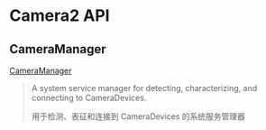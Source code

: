 # Camera2 API





## CameraManager

[CameraManager](https://developer.android.com/reference/android/hardware/camera2/CameraManager)

> A system service manager for detecting, characterizing, and connecting to CameraDevices.
>
> 用于检测、表征和连接到 CameraDevices 的系统服务管理器



